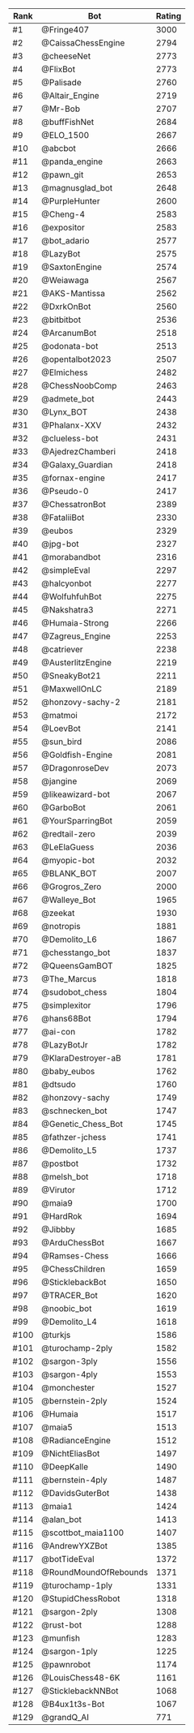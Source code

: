 Rank|Bot|Rating
---|---|---
#1|@Fringe407|3000
#2|@CaissaChessEngine|2794
#3|@cheeseNet|2773
#4|@FlixBot|2773
#5|@Palisade|2760
#6|@Altair_Engine|2719
#7|@Mr-Bob|2707
#8|@buffFishNet|2684
#9|@ELO_1500|2667
#10|@abcbot|2666
#11|@panda_engine|2663
#12|@pawn_git|2653
#13|@magnusglad_bot|2648
#14|@PurpleHunter|2600
#15|@Cheng-4|2583
#16|@expositor|2583
#17|@bot_adario|2577
#18|@LazyBot|2575
#19|@SaxtonEngine|2574
#20|@Weiawaga|2567
#21|@AKS-Mantissa|2562
#22|@DxrkOnBot|2560
#23|@bitbitbot|2536
#24|@ArcanumBot|2518
#25|@odonata-bot|2513
#26|@opentalbot2023|2507
#27|@Elmichess|2482
#28|@ChessNoobComp|2463
#29|@admete_bot|2443
#30|@Lynx_BOT|2438
#31|@Phalanx-XXV|2432
#32|@clueless-bot|2431
#33|@AjedrezChamberi|2418
#34|@Galaxy_Guardian|2418
#35|@fornax-engine|2417
#36|@Pseudo-0|2417
#37|@ChessatronBot|2389
#38|@FataliiBot|2330
#39|@eubos|2329
#40|@jpg-bot|2327
#41|@morabandbot|2316
#42|@simpleEval|2297
#43|@halcyonbot|2277
#44|@WolfuhfuhBot|2275
#45|@Nakshatra3|2271
#46|@Humaia-Strong|2266
#47|@Zagreus_Engine|2253
#48|@catriever|2238
#49|@AusterlitzEngine|2219
#50|@SneakyBot21|2211
#51|@MaxwellOnLC|2189
#52|@honzovy-sachy-2|2181
#53|@matmoi|2172
#54|@LoevBot|2141
#55|@sun_bird|2086
#56|@Goldfish-Engine|2081
#57|@DragonroseDev|2073
#58|@jangine|2069
#59|@likeawizard-bot|2067
#60|@GarboBot|2061
#61|@YourSparringBot|2059
#62|@redtail-zero|2039
#63|@LeElaGuess|2036
#64|@myopic-bot|2032
#65|@BLANK_BOT|2007
#66|@Grogros_Zero|2000
#67|@Walleye_Bot|1965
#68|@zeekat|1930
#69|@notropis|1881
#70|@Demolito_L6|1867
#71|@chesstango_bot|1837
#72|@QueensGamBOT|1825
#73|@The_Marcus|1818
#74|@sudobot_chess|1804
#75|@simplexitor|1796
#76|@hans68Bot|1794
#77|@ai-con|1782
#78|@LazyBotJr|1782
#79|@KlaraDestroyer-aB|1781
#80|@baby_eubos|1762
#81|@dtsudo|1760
#82|@honzovy-sachy|1749
#83|@schnecken_bot|1747
#84|@Genetic_Chess_Bot|1745
#85|@fathzer-jchess|1741
#86|@Demolito_L5|1737
#87|@postbot|1732
#88|@melsh_bot|1718
#89|@Virutor|1712
#90|@maia9|1700
#91|@HardRok|1694
#92|@Jibbby|1685
#93|@ArduChessBot|1667
#94|@Ramses-Chess|1666
#95|@ChessChildren|1659
#96|@SticklebackBot|1650
#97|@TRACER_Bot|1620
#98|@noobic_bot|1619
#99|@Demolito_L4|1618
#100|@turkjs|1586
#101|@turochamp-2ply|1582
#102|@sargon-3ply|1556
#103|@sargon-4ply|1553
#104|@monchester|1527
#105|@bernstein-2ply|1524
#106|@Humaia|1517
#107|@maia5|1513
#108|@RadianceEngine|1512
#109|@NichtEliasBot|1497
#110|@DeepKalle|1490
#111|@bernstein-4ply|1487
#112|@DavidsGuterBot|1438
#113|@maia1|1424
#114|@alan_bot|1413
#115|@scottbot_maia1100|1407
#116|@AndrewYXZBot|1385
#117|@botTideEval|1372
#118|@RoundMoundOfRebounds|1371
#119|@turochamp-1ply|1331
#120|@StupidChessRobot|1318
#121|@sargon-2ply|1308
#122|@rust-bot|1288
#123|@munfish|1283
#124|@sargon-1ply|1225
#125|@pawnrobot|1174
#126|@LouisChess48-6K|1161
#127|@SticklebackNNBot|1068
#128|@B4ux1t3s-Bot|1067
#129|@grandQ_AI|771

